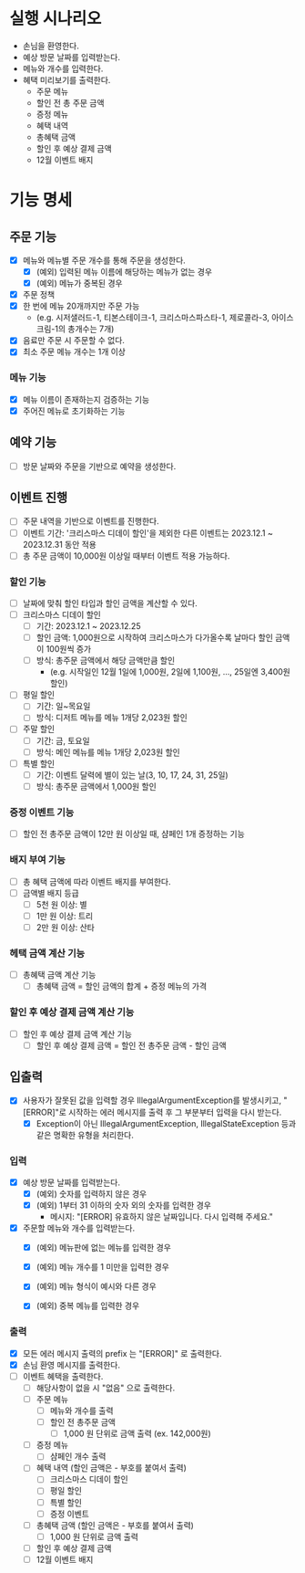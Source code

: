 # 실행 시나리오

- 손님을 환영한다.
- 예상 방문 날짜를 입력받는다.
- 메뉴와 개수를 입력한다.
- 혜택 미리보기를 출력한다.
  - 주문 메뉴
  - 할인 전 총 주문 금액
  - 증정 메뉴
  - 혜택 내역
  - 총혜택 금액
  - 할인 후 예상 결제 금액
  - 12월 이벤트 배지

# 기능 명세 

## 주문 기능

- [x] 메뉴와 메뉴별 주문 개수를 통해 주문을 생성한다.
  - [x] (예외) 입력된 메뉴 이름에 해당하는 메뉴가 없는 경우
  - [x] (예외) 메뉴가 중복된 경우
- [x] 주문 정책
 - [x] 한 번에 메뉴 20개까지만 주문 가능
   - (e.g. 시저샐러드-1, 티본스테이크-1, 크리스마스파스타-1, 제로콜라-3, 아이스크림-1의 총개수는 7개)
 - [x] 음료만 주문 시 주문할 수 없다.
 - [x] 최소 주문 메뉴 개수는 1개 이상

### 메뉴 기능

- [x] 메뉴 이름이 존재하는지 검증하는 기능
- [x] 주어진 메뉴로 초기화하는 기능

## 예약 기능

- [ ] 방문 날짜와 주문을 기반으로 예약을 생성한다. 

## 이벤트 진행

- [ ] 주문 내역을 기반으로 이벤트를 진행한다.
- [ ] 이벤트 기간: '크리스마스 디데이 할인'을 제외한 다른 이벤트는 2023.12.1 ~ 2023.12.31 동안 적용
- [ ] 총 주문 금액이 10,000원 이상일 때부터 이벤트 적용 가능하다.

### 할인 기능

- [ ] 날짜에 맞춰 할인 타입과 할인 금액을 계산할 수 있다.
- [ ] 크리스마스 디데이 할인
  - [ ] 기간: 2023.12.1 ~ 2023.12.25
  - [ ] 할인 금액: 1,000원으로 시작하여 크리스마스가 다가올수록 날마다 할인 금액이 100원씩 증가
  - [ ] 방식: 총주문 금액에서 해당 금액만큼 할인
    - (e.g. 시작일인 12월 1일에 1,000원, 2일에 1,100원, ..., 25일엔 3,400원 할인)
- [ ] 평일 할인 
  - [ ] 기간: 일~목요일
  - [ ] 방식: 디저트 메뉴를 메뉴 1개당 2,023원 할인
- [ ] 주말 할인
  - [ ] 기간: 금, 토요일
  - [ ] 방식: 메인 메뉴를 메뉴 1개당 2,023원 할인
- [ ] 특별 할인
  - [ ] 기간: 이벤트 달력에 별이 있는 날(3, 10, 17, 24, 31, 25일) 
  - [ ] 방식: 총주문 금액에서 1,000원 할인

### 증정 이벤트 기능

- [ ] 할인 전 총주문 금액이 12만 원 이상일 때, 샴페인 1개 증정하는 기능

### 배지 부여 기능

- [ ] 총 혜택 금액에 따라 이벤트 배지를 부여한다.
- [ ] 금액별 배지 등급
  - [ ] 5천 원 이상: 별
  - [ ] 1만 원 이상: 트리
  - [ ] 2만 원 이상: 산타

### 헤택 금액 계산 기능

- [ ] 총혜택 금액 계산 기능
  - [ ] 총혜택 금액 = 할인 금액의 합계 + 증정 메뉴의 가격

### 할인 후 예상 결제 금액 계산 기능

- [ ] 할인 후 예상 결제 금액 계산 기능
  -  [ ] 할인 후 예상 결제 금액 = 할인 전 총주문 금액 - 할인 금액

## 입출력

- [x] 사용자가 잘못된 값을 입력할 경우 IllegalArgumentException를 발생시키고, "[ERROR]"로 시작하는 에러 메시지를 출력 후 그 부분부터 입력을 다시 받는다.
  - [x] Exception이 아닌 IllegalArgumentException, IllegalStateException 등과 같은 명확한 유형을 처리한다.

### 입력

- [x] 예상 방문 날짜를 입력받는다.
  - [x] (예외) 숫자를 입력하지 않은 경우
  - [x] (예외) 1부터 31 이하의 숫자 외의 숫자를 입력한 경우 
    - 메시지: "[ERROR] 유효하지 않은 날짜입니다. 다시 입력해 주세요."
- [x] 주문할 메뉴와 개수를 입력받는다.
  - [x] (예외) 메뉴판에 없는 메뉴를 입력한 경우
  - [x] (예외) 메뉴 개수를 1 미만을 입력한 경우
  - [x] (예외) 메뉴 형식이 예시와 다른 경우
  - [x] (예외) 중복 메뉴를 입력한 경우
  

### 출력

- [x] 모든 에러 메시지 출력의 prefix 는 "[ERROR]" 로 출력한다.
- [x] 손님 환영 메시지를 출력한다.
- [ ] 이벤트 혜택을 출력한다.
  - [ ] 해당사항이 없을 시 "없음" 으로 출력한다. 
  - [ ] 주문 메뉴
    - [ ] 메뉴와 개수를 출력
    - [ ] 할인 전 총주문 금액
      - [ ] 1,000 원 단위로 금액 출력 (ex. 142,000원)
  - [ ] 증정 메뉴 
    - [ ] 샴페인 개수 출력
  - [ ] 혜택 내역 (할인 금액은 - 부호를 붙여서 출력)
    - [ ] 크리스마스 디데이 할인
    - [ ] 평일 할인
    - [ ] 특별 할인
    - [ ] 증정 이벤트
  - [ ] 총혜택 금액 (할인 금액은 - 부호를 붙여서 출력)
    - [ ] 1,000 원 단위로 금액 출력
  - [ ] 할인 후 예상 결제 금액
  - [ ] 12월 이벤트 배지